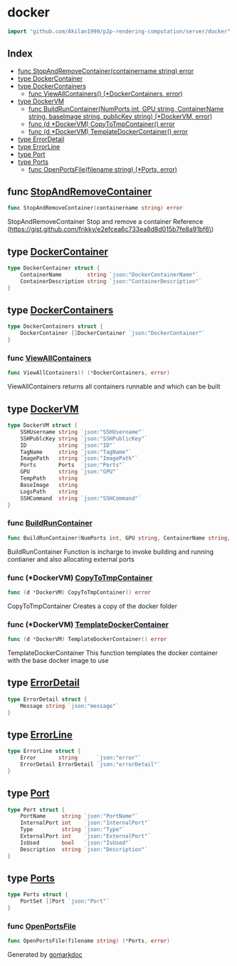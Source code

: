 <!-- Code generated by gomarkdoc. DO NOT EDIT -->

# docker

```go
import "github.com/Akilan1999/p2p-rendering-computation/server/docker"
```

## Index

- [func StopAndRemoveContainer\(containername string\) error](<#StopAndRemoveContainer>)
- [type DockerContainer](<#DockerContainer>)
- [type DockerContainers](<#DockerContainers>)
  - [func ViewAllContainers\(\) \(\*DockerContainers, error\)](<#ViewAllContainers>)
- [type DockerVM](<#DockerVM>)
  - [func BuildRunContainer\(NumPorts int, GPU string, ContainerName string, baseImage string, publicKey string\) \(\*DockerVM, error\)](<#BuildRunContainer>)
  - [func \(d \*DockerVM\) CopyToTmpContainer\(\) error](<#DockerVM.CopyToTmpContainer>)
  - [func \(d \*DockerVM\) TemplateDockerContainer\(\) error](<#DockerVM.TemplateDockerContainer>)
- [type ErrorDetail](<#ErrorDetail>)
- [type ErrorLine](<#ErrorLine>)
- [type Port](<#Port>)
- [type Ports](<#Ports>)
  - [func OpenPortsFile\(filename string\) \(\*Ports, error\)](<#OpenPortsFile>)


<a name="StopAndRemoveContainer"></a>
## func [StopAndRemoveContainer](<https://github.com/Akilan1999/p2p-rendering-computation/blob/master/server/docker/docker.go#L340>)

```go
func StopAndRemoveContainer(containername string) error
```

StopAndRemoveContainer Stop and remove a container Reference \(https://gist.github.com/frikky/e2efcea6c733ea8d8d015b7fe8a91bf6\)

<a name="DockerContainer"></a>
## type [DockerContainer](<https://github.com/Akilan1999/p2p-rendering-computation/blob/master/server/docker/docker.go#L40-L43>)



```go
type DockerContainer struct {
    ContainerName        string `json:"DockerContainerName"`
    ContainerDescription string `json:"ContainerDescription"`
}
```

<a name="DockerContainers"></a>
## type [DockerContainers](<https://github.com/Akilan1999/p2p-rendering-computation/blob/master/server/docker/docker.go#L36-L38>)



```go
type DockerContainers struct {
    DockerContainer []DockerContainer `json:"DockerContainer"`
}
```

<a name="ViewAllContainers"></a>
### func [ViewAllContainers](<https://github.com/Akilan1999/p2p-rendering-computation/blob/master/server/docker/docker.go#L387>)

```go
func ViewAllContainers() (*DockerContainers, error)
```

ViewAllContainers returns all containers runnable and which can be built

<a name="DockerVM"></a>
## type [DockerVM](<https://github.com/Akilan1999/p2p-rendering-computation/blob/master/server/docker/docker.go#L22-L34>)



```go
type DockerVM struct {
    SSHUsername string `json:"SSHUsername"`
    SSHPublcKey string `json:"SSHPublicKey"`
    ID          string `json:"ID"`
    TagName     string `json:"TagName"`
    ImagePath   string `json:"ImagePath"`
    Ports       Ports  `json:"Ports"`
    GPU         string `json:"GPU"`
    TempPath    string
    BaseImage   string
    LogsPath    string
    SSHCommand  string `json:"SSHCommand"`
}
```

<a name="BuildRunContainer"></a>
### func [BuildRunContainer](<https://github.com/Akilan1999/p2p-rendering-computation/blob/master/server/docker/docker.go#L70>)

```go
func BuildRunContainer(NumPorts int, GPU string, ContainerName string, baseImage string, publicKey string) (*DockerVM, error)
```

BuildRunContainer Function is incharge to invoke building and running contianer and also allocating external ports

<a name="DockerVM.CopyToTmpContainer"></a>
### func \(\*DockerVM\) [CopyToTmpContainer](<https://github.com/Akilan1999/p2p-rendering-computation/blob/master/server/docker/docker.go#L493>)

```go
func (d *DockerVM) CopyToTmpContainer() error
```

CopyToTmpContainer Creates a copy of the docker folder

<a name="DockerVM.TemplateDockerContainer"></a>
### func \(\*DockerVM\) [TemplateDockerContainer](<https://github.com/Akilan1999/p2p-rendering-computation/blob/master/server/docker/docker.go#L464>)

```go
func (d *DockerVM) TemplateDockerContainer() error
```

TemplateDockerContainer This function templates the docker container with the base docker image to use

<a name="ErrorDetail"></a>
## type [ErrorDetail](<https://github.com/Akilan1999/p2p-rendering-computation/blob/master/server/docker/docker.go#L62-L64>)



```go
type ErrorDetail struct {
    Message string `json:"message"`
}
```

<a name="ErrorLine"></a>
## type [ErrorLine](<https://github.com/Akilan1999/p2p-rendering-computation/blob/master/server/docker/docker.go#L57-L60>)



```go
type ErrorLine struct {
    Error       string      `json:"error"`
    ErrorDetail ErrorDetail `json:"errorDetail"`
}
```

<a name="Port"></a>
## type [Port](<https://github.com/Akilan1999/p2p-rendering-computation/blob/master/server/docker/docker.go#L48-L55>)



```go
type Port struct {
    PortName     string `json:"PortName"`
    InternalPort int    `json:"InternalPort"`
    Type         string `json:"Type"`
    ExternalPort int    `json:"ExternalPort"`
    IsUsed       bool   `json:"IsUsed"`
    Description  string `json:"Description"`
}
```

<a name="Ports"></a>
## type [Ports](<https://github.com/Akilan1999/p2p-rendering-computation/blob/master/server/docker/docker.go#L45-L47>)



```go
type Ports struct {
    PortSet []Port `json:"Port"`
}
```

<a name="OpenPortsFile"></a>
### func [OpenPortsFile](<https://github.com/Akilan1999/p2p-rendering-computation/blob/master/server/docker/docker.go#L447>)

```go
func OpenPortsFile(filename string) (*Ports, error)
```



Generated by [gomarkdoc](<https://github.com/princjef/gomarkdoc>)
